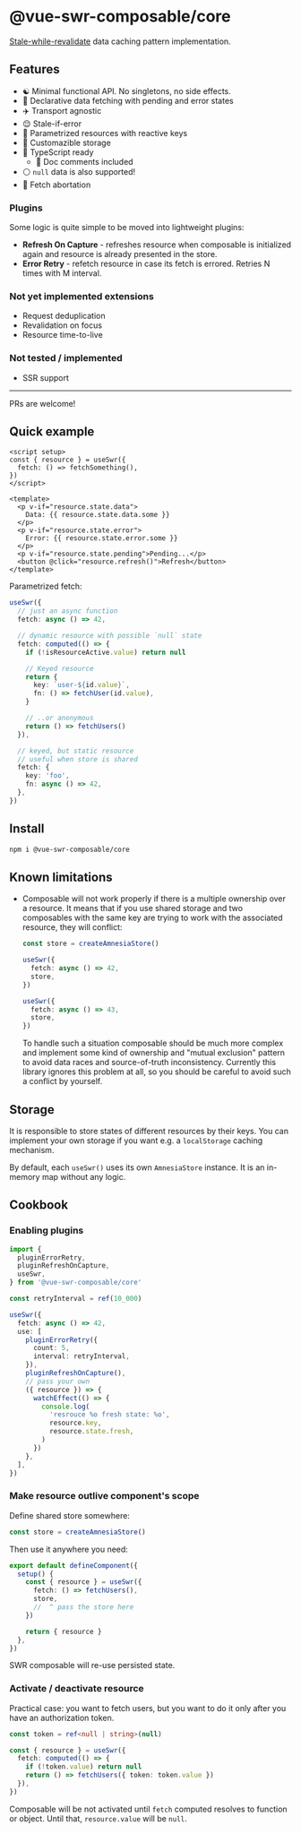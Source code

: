 # @vue-swr-composable/core

[Stale-while-revalidate](https://datatracker.ietf.org/doc/html/rfc5861#section-3) data caching pattern implementation.

## Features

- ☯️ Minimal functional API. No singletons, no side effects.
- 💎 Declarative data fetching with pending and error states
- ✈️ Transport agnostic
- 😌 Stale-if-error
- 🔀 Parametrized resources with reactive keys
- 💾 Customazible storage
- 🔧 TypeScript ready
  - 📃 Doc comments included
- ⚪️ `null` data is also supported!
- 🚫 Fetch abortation

### Plugins

Some logic is quite simple to be moved into lightweight plugins:

- **Refresh On Capture** - refreshes resource when composable is initialized again and resource is already presented in the store.
- **Error Retry** - refetch resource in case its fetch is errored. Retries N times with M interval.

### Not yet implemented extensions

- Request deduplication
- Revalidation on focus
- Resource time-to-live

### Not tested / implemented

- SSR support

---

PRs are welcome!

## Quick example

```vue
<script setup>
const { resource } = useSwr({
  fetch: () => fetchSomething(),
})
</script>

<template>
  <p v-if="resource.state.data">
    Data: {{ resource.state.data.some }}
  </p>
  <p v-if="resource.state.error">
    Error: {{ resource.state.error.some }}
  </p>
  <p v-if="resource.state.pending">Pending...</p>
  <button @click="resource.refresh()">Refresh</button>
</template>
```

Parametrized fetch:

```ts
useSwr({
  // just an async function
  fetch: async () => 42,

  // dynamic resource with possible `null` state
  fetch: computed(() => {
    if (!isResourceActive.value) return null

    // Keyed resource
    return {
      key: `user-${id.value}`,
      fn: () => fetchUser(id.value),
    }

    // ..or anonymous
    return () => fetchUsers()
  }),

  // keyed, but static resource
  // useful when store is shared
  fetch: {
    key: 'foo',
    fn: async () => 42,
  },
})
```

## Install

```bash
npm i @vue-swr-composable/core
```

## Known limitations

- Composable will not work properly if there is a multiple ownership over a resource. It means that if you use shared storage and two composables with the same key are trying to work with the associated resource, they will conflict:

  ```ts
  const store = createAmnesiaStore()

  useSwr({
    fetch: async () => 42,
    store,
  })

  useSwr({
    fetch: async () => 43,
    store,
  })
  ```

  To handle such a situation composable should be much more complex and implement some kind of ownership and "mutual exclusion" pattern to avoid data races and source-of-truth inconsistency. Currently this library ignores this problem at all, so you should be careful to avoid such a conflict by yourself.

## Storage

It is responsible to store states of different resources by their keys. You can implement your own storage if you want e.g. a `localStorage` caching mechanism.

By default, each `useSwr()` uses its own `AmnesiaStore` instance. It is an in-memory map without any logic.

## Cookbook

### Enabling plugins

```ts
import {
  pluginErrorRetry,
  pluginRefreshOnCapture,
  useSwr,
} from '@vue-swr-composable/core'

const retryInterval = ref(10_000)

useSwr({
  fetch: async () => 42,
  use: [
    pluginErrorRetry({
      count: 5,
      interval: retryInterval,
    }),
    pluginRefreshOnCapture(),
    // pass your own
    ({ resource }) => {
      watchEffect(() => {
        console.log(
          'resrouce %o fresh state: %o',
          resource.key,
          resource.state.fresh,
        )
      })
    },
  ],
})
```

### Make resource outlive component's scope

Define shared store somewhere:

```ts
const store = createAmnesiaStore()
```

Then use it anywhere you need:

```ts
export default defineComponent({
  setup() {
    const { resource } = useSwr({
      fetch: () => fetchUsers(),
      store,
      //  ^ pass the store here
    })

    return { resource }
  },
})
```

SWR composable will re-use persisted state.

### Activate / deactivate resource

Practical case: you want to fetch users, but you want to do it only after you have an authorization token.

```ts
const token = ref<null | string>(null)

const { resource } = useSwr({
  fetch: computed(() => {
    if (!token.value) return null
    return () => fetchUsers({ token: token.value })
  }),
})
```

Composable will be not activated until `fetch` computed resolves to function or object. Until that, `resource.value` will be `null`.

###
